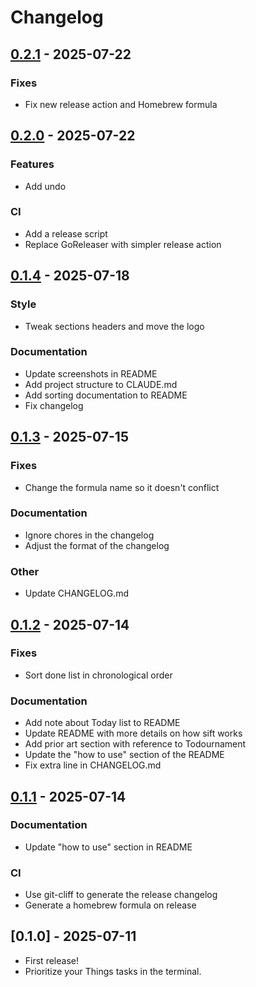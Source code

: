 # Changelog

## [0.2.1] - 2025-07-22

### Fixes
- Fix new release action and Homebrew formula

## [0.2.0] - 2025-07-22

### Features
- Add undo

### CI
- Add a release script
- Replace GoReleaser with simpler release action

## [0.1.4] - 2025-07-18

### Style
- Tweak sections headers and move the logo

### Documentation
- Update screenshots in README
- Add project structure to CLAUDE.md
- Add sorting documentation to README
- Fix changelog

## [0.1.3] - 2025-07-15

### Fixes
- Change the formula name so it doesn't conflict

### Documentation
- Ignore chores in the changelog
- Adjust the format of the changelog

### Other
- Update CHANGELOG.md

## [0.1.2] - 2025-07-14

### Fixes
- Sort done list in chronological order

### Documentation
- Add note about Today list to README
- Update README with more details on how sift works
- Add prior art section with reference to Todournament
- Update the "how to use" section of the README
- Fix extra line in CHANGELOG.md

## [0.1.1] - 2025-07-14

### Documentation
- Update "how to use" section in README

### CI
- Use git-cliff to generate the release changelog
- Generate a homebrew formula on release

## [0.1.0] - 2025-07-11

- First release!
- Prioritize your Things tasks in the terminal.

[0.2.1]: https://github.com/mybuddymichael/sift/compare/v0.2.0..v0.2.1
[0.2.0]: https://github.com/mybuddymichael/sift/compare/v0.1.4..v0.2.0
[0.1.4]: https://github.com/mybuddymichael/sift/compare/v0.1.3..v0.1.4
[0.1.3]: https://github.com/mybuddymichael/sift/compare/v0.1.2..v0.1.3
[0.1.2]: https://github.com/mybuddymichael/sift/compare/v0.1.1..v0.1.2
[0.1.1]: https://github.com/mybuddymichael/sift/compare/v0.1.0..v0.1.1

<!-- generated by git-cliff -->

